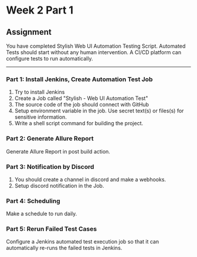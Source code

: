 # Week 2 Part 1

## Assignment
You have completed Stylish Web UI Automation Testing Script. Automated Tests should start without any human intervention.
A CI/CD platform can configure tests to run automatically.

---
### Part 1: Install Jenkins, Create Automation Test Job
1. Try to install Jenkins
2. Create a Job called "Stylish - Web UI Automation Test"
3. The source code of the job should connect with GitHub
4. Setup environment variable in the job. Use secret text(s) or files(s) for sensitive information.
5. Write a shell script command for building the project.

### Part 2: Generate Allure Report
Generate Allure Report in post build action.

### Part 3: Notification by Discord
1. You should create a channel in discord and make a webhooks.
2. Setup discord notification in the Job.

### Part 4: Scheduling
Make a schedule to run daily.

### Part 5: Rerun Failed Test Cases
Configure a Jenkins automated test execution job so that it can automatically re-runs the failed tests in Jenkins.
